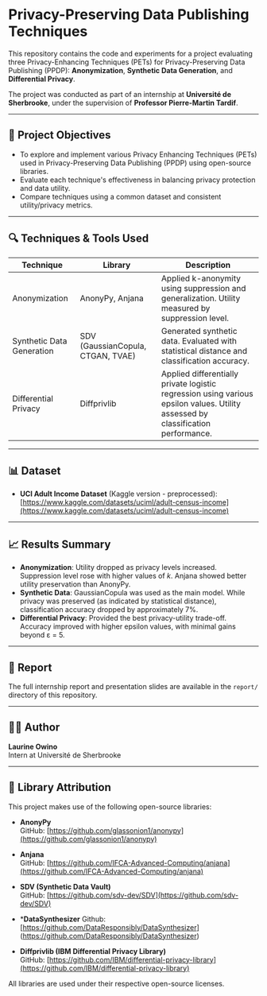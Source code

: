 # Privacy-Preserving Data Publishing Techniques

This repository contains the code and experiments for a project evaluating three Privacy-Enhancing Techniques (PETs) for Privacy-Preserving Data Publishing (PPDP): **Anonymization**, **Synthetic Data Generation**, and **Differential Privacy**.

The project was conducted as part of an internship at **Université de Sherbrooke**, under the supervision of **Professor Pierre-Martin Tardif**.

---

## 📌 Project Objectives

- To explore and implement various Privacy Enhancing Techniques (PETs) used in Privacy-Preserving Data Publishing (PPDP) using open-source libraries.
- Evaluate each technique's effectiveness in balancing privacy protection and data utility.
- Compare techniques using a common dataset and consistent utility/privacy metrics.

---

## 🔍 Techniques & Tools Used

| Technique                 | Library                          | Description |
|--------------------------|----------------------------------|-------------|
| Anonymization            | AnonyPy, Anjana                  | Applied k-anonymity using suppression and generalization. Utility measured by suppression level. |
| Synthetic Data Generation| SDV (GaussianCopula, CTGAN, TVAE)| Generated synthetic data. Evaluated with statistical distance and classification accuracy. |
| Differential Privacy     | Diffprivlib                      | Applied differentially private logistic regression using various epsilon values. Utility assessed by classification performance. |

---

## 📊 Dataset

- **UCI Adult Income Dataset** (Kaggle version - preprocessed):  
  [https://www.kaggle.com/datasets/uciml/adult-census-income](https://www.kaggle.com/datasets/uciml/adult-census-income)

---

## 📈 Results Summary

- **Anonymization**: Utility dropped as privacy levels increased. Suppression level rose with higher values of *k*. Anjana showed better utility preservation than AnonyPy.
- **Synthetic Data**: GaussianCopula was used as the main model. While privacy was preserved (as indicated by statistical distance), classification accuracy dropped by approximately 7%.
- **Differential Privacy**: Provided the best privacy-utility trade-off. Accuracy improved with higher epsilon values, with minimal gains beyond ε = 5.

---

## 📄 Report

The full internship report and presentation slides are available in the `report/` directory of this repository.

---

## 👩‍💻 Author

**Laurine Owino**  
Intern at Université de Sherbrooke  

---

## 🧩 Library Attribution

This project makes use of the following open-source libraries:

- **AnonyPy**   
  GitHub: [https://github.com/glassonion1/anonypy](https://github.com/glassonion1/anonypy)

- **Anjana**   
  GitHub: [https://github.com/IFCA-Advanced-Computing/anjana](https://github.com/IFCA-Advanced-Computing/anjana)

- **SDV (Synthetic Data Vault)**  
  GitHub: [https://github.com/sdv-dev/SDV](https://github.com/sdv-dev/SDV)

- ***DataSynthesizer**
  Github: [https://github.com/DataResponsibly/DataSynthesizer] (https://github.com/DataResponsibly/DataSynthesizer)

- **Diffprivlib (IBM Differential Privacy Library)**  
  GitHub: [https://github.com/IBM/differential-privacy-library](https://github.com/IBM/differential-privacy-library)

All libraries are used under their respective open-source licenses.


